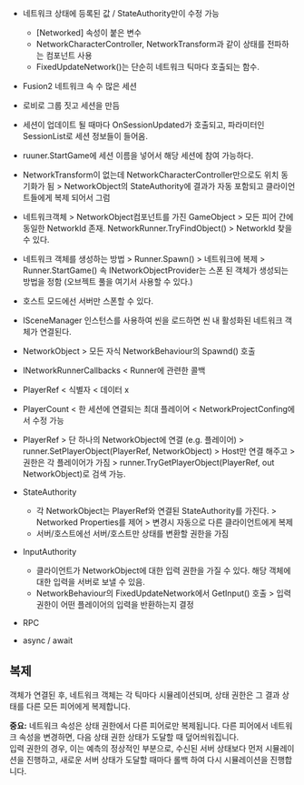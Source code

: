 - 네트워크 상태에 등록된 값 / StateAuthority만이 수정 가능
	- [Networked] 속성이 붙은 변수
	- NetworkCharacterController, NetworkTransform과 같이 상태를 전파하는 컴포넌트 사용
	- FixedUpdateNetwork()는 단순히 네트워크 틱마다 호출되는 함수.


- Fusion2 네트워크 속 수 많은 세션
- 로비로 그룹 짓고 세션을 만듬
- 세션이 업데이트 될 때마다 OnSessionUpdated가 호출되고, 파라미터인 SessionList로 세션 정보들이 들어옴.
- ruuner.StartGame에 세션 이름을 넣어서 해당 세션에 참여 가능하다.

- NetworkTransform이 없는데 NetworkCharacterController만으로도 위치 동기화가 됨 > NetworkObject의 StateAuthority에 결과가 자동 포함되고 클라이언트들에게 복제 되어서 그럼

- 네트워크객체 > NetworkObject컴포넌트를 가진 GameObject > 모든 피어 간에 동일한 NetworkId 존재. NetworkRunner.TryFindObject() > NetworkId 찾을 수 있다.
- 네트워크 객체를 생성하는 방법 > Runner.Spawn() > 네트워크에 복제 > Runner.StartGame() 속 INetworkObjectProvider는 스폰 된 객체가 생성되는 방법을 정함 (오브젝트 풀을 여기서 사용할 수 있다.)
- 호스트 모드에선 서버만 스폰할 수 있다.
- ISceneManager 인스턴스를 사용하여 씬을 로드하면 씬 내 활성화된 네트워크 객체가 연결된다.
- NetworkObject > 모든 자식 NetworkBehaviour의 Spawnd() 호출

- INetworkRunnerCallbacks < Runner에 관련한 콜백 
- PlayerRef < 식별자 < 데이터 x
- PlayerCount < 한 세션에 연결되는 최대 플레이어 < NetworkProjectConfing에서 수정 가능
- PlayerRef > 단 하나의 NetworkObject에 연결 (e.g. 플레이어) > runner.SetPlayerObject(PlayerRef, NetworkObject) > Host만 연결 해주고 > 권한은 각 플레이어가 가짐 > runner.TryGetPlayerObject(PlayerRef, out NetworkObject)로 검색 가능.
- StateAuthority
	- 각 NetworkObject는 PlayerRef와 연결된 StateAuthority를 가진다. > Networked Properties를 제어 > 변경시 자동으로 다른 클라이언트에게 복제
	- 서버/호스트에선 서버/호스트만 상태를 변환할 권한을 가짐
- InputAuthority
	- 클라이언트가 NetworkObject에 대한 입력 권한을 가질 수 있다. 해당 객체에 대한 입력을 서버로 보낼 수 있음.
	- NetworkBehaviour의 FixedUpdateNetwork에서 GetInput() 호출 > 입력 권한이 어떤 플레이어의 입력을 반환하는지 결정
- RPC

- async / await
## 복제

객체가 연결된 후, 네트워크 객체는 각 틱마다 시뮬레이션되며, 상태 권한은 그 결과 상태를 다른 모든 피어에게 복제합니다.

**중요:** 네트워크 속성은 상태 권한에서 다른 피어로만 복제됩니다. 다른 피어에서 네트워크 속성을 변경하면, 다음 상태 권한 상태가 도달할 때 덮어씌워집니다.  
입력 권한의 경우, 이는 예측의 정상적인 부분으로, 수신된 서버 상태보다 먼저 시뮬레이션을 진행하고, 새로운 서버 상태가 도달할 때마다 롤백 하여 다시 시뮬레이션을 진행합니다.